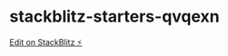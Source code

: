 # stackblitz-starters-qvqexn

[Edit on StackBlitz ⚡️](https://stackblitz.com/edit/stackblitz-starters-qvqexn)